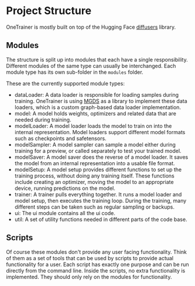 # Project Structure

OneTrainer is mostly built on top of the Hugging Face [diffusers](https://github.com/huggingface/diffusers) library.

## Modules

The structure is split up into modules that each have a single responsibility. Different modules of the same type can
usually be interchanged. Each module type has its own sub-folder in the `modules` folder.

These are the currently supported module types:

- dataLoader: A data loader is responsible for loading samples during training. OneTrainer is using
  [MGDS](https://github.com/Nerogar/MGDS) as a library to implement these data loaders, which is a custom graph-based
  data loader implementation.
- model: A model holds weights, optimizers and related data that are needed during training.
- modelLoader: A model loader loads the model to train on into the internal representation. Model loaders support
  different model formats such as checkpoints and safetensors.
- modelSampler: A model sampler can sample a model either during training for a preview, or called separately to test
  your trained model.
- modelSaver: A model saver does the reverse of a model loader. It saves the model from an internal representation into
  a usable file format.
- modelSetup: A model setup provides different functions to set up the training process, without doing any training
  itself. These functions include creating an optimizer, moving the model to an appropriate device, running predictions
  on the model.
- trainer: A trainer pulls everything together. It runs a model loader and model setup, then executes the training loop.
  During the training, many different steps can be taken such as regular sampling or backups.
- ui: The ui module contains all the ui code.
- util: A set of utility functions needed in different parts of the code base.

## Scripts

Of course these modules don't provide any user facing functionality. Think of them as a set of tools that can be used by
scripts to provide actual functionality for a user. Each script has exactly one purpose and can be run directly from the
command line. Inside the scripts, no extra functionality is implemented. They should only rely on the modules for
functionality.
